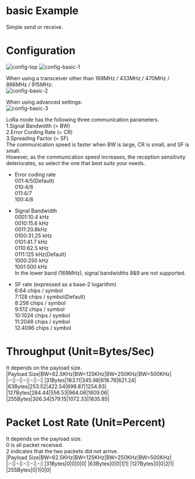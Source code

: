 # basic Example   
Simple send or receive.   

# Configuration   
![config-top](https://user-images.githubusercontent.com/6020549/152315401-0a3ea44f-d045-4b93-b988-b9ce9451f935.jpg)
![config-basic-1](https://user-images.githubusercontent.com/6020549/153731778-d7c3e699-5afa-4673-8de0-da9ec8ea6808.jpg)

When using a transceiver other than 169MHz / 433MHz / 470MHz / 866MHz / 915MHz:   
![config-basic-2](https://user-images.githubusercontent.com/6020549/153731782-dd217bd5-b37c-4d31-b6e8-297d4372ce3c.jpg)

When using advanced settings:   
![config-basic-3](https://user-images.githubusercontent.com/6020549/153731783-da342804-9be9-4b16-9908-4c7aa69419d4.jpg)

LoRa mode has the following three communication parameters.   
1.Signal Bandwidth (= BW)   
2.Error Cording Rate (= CR)   
3.Spreading Factor (= SF)   
The communication speed is faster when BW is large, CR is small, and SF is small.   
However, as the communication speed increases, the reception sensitivity deteriorates, so select the one that best suits your needs.   

- Error coding rate   
001:4/5(Default)   
010:4/6   
011:4/7   
100:4/8   

- Signal Bandwidth   
0001:10.4 kHz   
0010:15.6 kHz   
0011:20.8kHz   
0100:31.25 kHz   
0101:41.7 kHz   
0110:62.5 kHz   
0111:125 kHz(Default)   
1000:250 kHz   
1001:500 kHz   
In the lower band (169MHz), signal bandwidths 8&9 are not supported.   

- SF rate (expressed as a base-2 logarithm)   
6:64 chips / symbol   
7:128 chips / symbol(Default)   
8:256 chips / symbol   
9:512 chips / symbol   
10:1024 chips / symbol   
11:2048 chips / symbol   
12:4096 chips / symbol   


# Throughput (Unit=Bytes/Sec)   
It depends on the payload size.   
|Payload Size|BW=62.5KHz|BW=125KHz|BW=250KHz|BW=500KHz|
|:-:|:-:|:-:|:-:|:-:|
|31Bytes|183.11|345.98|618.76|621.24|
|63Bytes|253.52|422.54|698.87|1254.93|
|127Bytes|284.44|556.53|964.06|1809.06|
|255Bytes|306.34|579.15|1072.33|1835.85|

# Packet Lost Rate (Unit=Percent)   
It depends on the payload size.   
0 is all packet received.   
2 indicates that the two packets did not arrive.   
|Payload Size|BW=62.5KHz|BW=125KHz|BW=250KHz|BW=500KHz|
|:-:|:-:|:-:|:-:|:-:|
|31Bytes|0|0|0|0|
|63Bytes|0|0|1|1|
|127Bytes|0|0|2|1|
|255Bytes|0|1|0|0|
